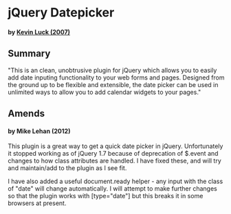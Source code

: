 # jQuery Datepicker
#### by [Kevin Luck (2007)](http://www.kelvinluck.com/assets/jquery/datePicker/v2/demo/index.html)

## Summary

"This is an clean, unobtrusive plugin for jQuery which allows you to easily add date inputing functionality to your web forms and pages. Designed from the ground up to be flexible and extensible, the date picker can be used in unlimited ways to allow you to add calendar widgets to your pages."

## Amends
#### by Mike Lehan (2012)

This plugin is a great way to get a quick date picker in jQuery. Unfortunately it stopped working as of jQuery 1.7 because of deprecation of $.event and changes to how class attributes are handled. I have fixed these, and will try and maintain/add to the plugin as I see fit.

I have also added a useful document.ready helper - any input with the class of "date" will change automatically. I will attempt to make further changes so that the plugin works with [type="date"] but this breaks it in some browsers at present.